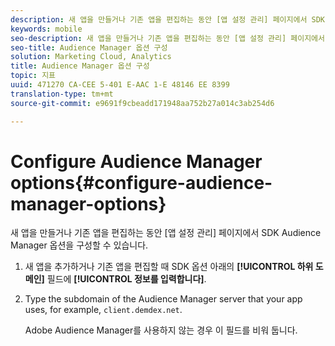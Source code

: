 ```yaml
---
description: 새 앱을 만들거나 기존 앱을 편집하는 동안 [앱 설정 관리] 페이지에서 SDK Audience Manager 옵션을 구성할 수 있습니다.
keywords: mobile
seo-description: 새 앱을 만들거나 기존 앱을 편집하는 동안 [앱 설정 관리] 페이지에서 SDK Audience Manager 옵션을 구성할 수 있습니다.
seo-title: Audience Manager 옵션 구성
solution: Marketing Cloud, Analytics
title: Audience Manager 옵션 구성
topic: 지표
uuid: 471270 CA-CEE 5-401 E-AAC 1-E 48146 EE 8399
translation-type: tm+mt
source-git-commit: e9691f9cbeadd171948aa752b27a014c3ab254d6

---
```



# Configure Audience Manager options{#configure-audience-manager-options}

새 앱을 만들거나 기존 앱을 편집하는 동안 [앱 설정 관리] 페이지에서 SDK Audience Manager 옵션을 구성할 수 있습니다.

1. 새 앱을 추가하거나 기존 앱을 편집할 때 SDK 옵션 아래의 **[!UICONTROL 하위 도메인]** 필드에 **[!UICONTROL 정보를 입력합니다]**.

1. Type the subdomain of the Audience Manager server that your app uses, for example, `client.demdex.net`.

   Adobe Audience Manager를 사용하지 않는 경우 이 필드를 비워 둡니다.